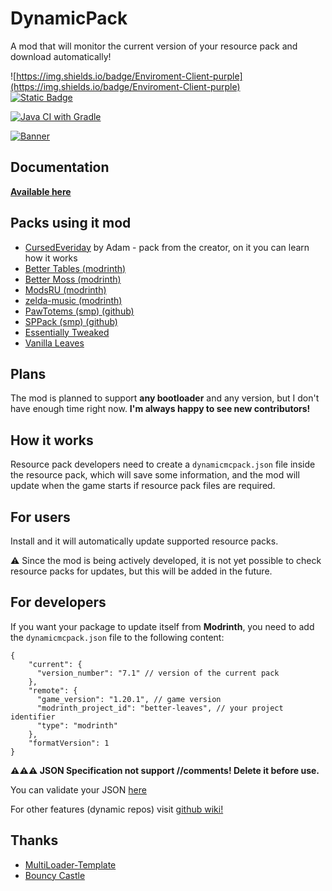 # DynamicPack
A mod that will monitor the current version of your resource pack and download automatically!

![https://img.shields.io/badge/Enviroment-Client-purple](https://img.shields.io/badge/Enviroment-Client-purple)  
[![Static Badge](https://img.shields.io/badge/Github-gray?logo=github)
](https://github.com/AdamCalculator/DynamicPack)

[![Java CI with Gradle](https://github.com/AdamCalculator/DynamicPack/actions/workflows/gradle.yml/badge.svg)](https://github.com/AdamCalculator/DynamicPack/actions/workflows/gradle.yml)

[![Banner](https://api.mcbanners.com/banner/saved/wveMrFfPsqwXbV.png)](https://modrinth.com/mod/dynamicpack)

## Documentation
[**Available here**](https://github.com/AdamCalculator/DynamicPack/wiki)

## Packs using it mod
* [CursedEveriday](https://github.com/AdamCalculator/CursedEveryday) by Adam - pack from the creator, on it you can learn how it works
* [Better Tables (modrinth)](https://modrinth.com/resourcepack/bettertables)
* [Better Moss (modrinth)](https://modrinth.com/resourcepack/better-moss)
* [ModsRU (modrinth)](https://modrinth.com/resourcepack/mods-ru)
* [zelda-music (modrinth)](https://modrinth.com/resourcepack/zelda-music)
* [PawTotems (smp) (github)](https://github.com/Spilya/PawTotems/)
* [SPPack (smp) (github)](https://github.com/aladairmaxwell/SP)
* [Essentially Tweaked](https://modrinth.com/resourcepack/essentially-tweaked)
* [Vanilla Leaves](https://modrinth.com/resourcepack/vanilla-leaves)

## Plans
The mod is planned to support **any bootloader** and any version, but I don't have enough time right now. **I'm always happy to see new contributors!**

## How it works
Resource pack developers need to create a `dynamicmcpack.json` file inside the resource pack, which will save some information, and the mod will update when the game starts if resource pack files are required.

## For users
Install and it will automatically update supported resource packs.

⚠️ Since the mod is being actively developed, it is not yet possible to check resource packs for updates, but this will be added in the future.


## For developers
If you want your package to update itself from **Modrinth**, you need to add the `dynamicmcpack.json` file to the following content:
```json5
{
    "current": {
      "version_number": "7.1" // version of the current pack
    },
    "remote": {
      "game_version": "1.20.1", // game version
      "modrinth_project_id": "better-leaves", // your project identifier
      "type": "modrinth"
    },
    "formatVersion": 1
}
```
**⚠️⚠️⚠️ JSON Specification not support //comments! Delete it before use.**

You can validate your JSON [here](https://jsonformatter.curiousconcept.com/#)


For other features (dynamic repos) visit [github wiki!](https://github.com/AdamCalculator/DynamicPack/wiki)


## Thanks
* [MultiLoader-Template](https://github.com/jaredlll08/MultiLoader-Template)
* [Bouncy Castle](https://github.com/bcgit/bc-java)
